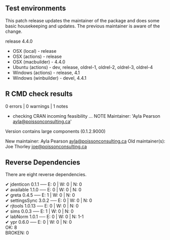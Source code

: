## Test environments

This patch release updates the maintainer of the package and does some basic housekeeping and updates.
The previous maintainer is aware of the change. 

release 4.4.0

* OSX (local) - release
* OSX (actions) - release
* OSX (macbuilder) - 4.4.0
* Ubuntu (actions) - dev, release, oldrel-1, oldrel-2, oldrel-3, oldrel-4
* Windows (actions) - release, 4.1
* Windows (winbuilder) - devel, 4.4.1

## R CMD check results

0 errors | 0 warnings | 1 notes

* checking CRAN incoming feasibility ... NOTE
Maintainer: 'Ayla Pearson <ayla@poissonconsulting.ca>'

Version contains large components (0.1.2.9000)

New maintainer:
  Ayla Pearson <ayla@poissonconsulting.ca>
Old maintainer(s):
  Joe Thorley <joe@poissonconsulting.ca>

## Reverse Dependencies

There are eight reverse dependencies.

✔ jdenticon 0.1.1                        ── E: 0     | W: 0     | N: 0                                                
✔ available 1.1.0                        ── E: 0     | W: 0     | N: 0                                                
✔ greta 0.4.5                            ── E: 1     | W: 0     | N: 0                                                
✔ settingsSync 3.0.2                     ── E: 0     | W: 0     | N: 0                                                
✔ rjtools 1.0.13                         ── E: 0     | W: 0     | N: 0                                                
✔ sims 0.0.3                             ── E: 1     | W: 0     | N: 0                                                
✔ labNorm 1.0.1                          ── E: 0     | W: 0     | N: 1-1                                              
✔ ypr 0.6.0                              ── E: 0     | W: 0     | N: 0                                                   
OK: 8                                                                                                                 
BROKEN: 0 
